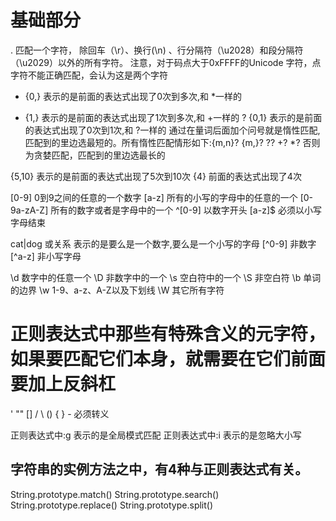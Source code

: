 # 基础部分
 . 匹配一个字符， 除回车（\r）、换行(\n) 、行分隔符（\u2028）和段分隔符（\u2029）以外的所有字符。
         注意，对于码点大于0xFFFF的Unicode 字符，点字符不能正确匹配，会认为这是两个字符

 *  {0,} 表示的是前面的表达式出现了0次到多次,和 *一样的
 +  {1,} 表示的是前面的表达式出现了1次到多次,和 +一样的
 ?  {0,1} 表示的是前面的表达式出现了0次到1次,和 ?一样的
    通过在量词后面加个问号就是惰性匹配,匹配到的里边选最短的。所有惰性匹配情形如下:{m,n}? {m,}?  ??  +?  *?
    否则为贪婪匹配，匹配到的里边选最长的


{5,10} 表示的是前面的表达式出现了5次到10次
{4} 前面的表达式出现了4次

[0-9] 0到9之间的任意的一个数字  [a-z] 所有的小写的字母中的任意的一个
[0-9a-zA-Z] 所有的数字或者是字母中的一个
^[0-9] 以数字开头  [a-z]$ 必须以小写字母结束

cat|dog 或关系  表示的是要么是一个数字,要么是一个小写的字母
[^0-9] 非数字  [^a-z] 非小写字母
           
\d 数字中的任意一个  \D 非数字中的一个
\s 空白符中的一个    \S 非空白符    \b 单词的边界
\w  1-9、a-z、A-Z以及下划线        \W 其它所有字符

# 正则表达式中那些有特殊含义的元字符，如果要匹配它们本身，就需要在它们前面要加上反斜杠
  ' "" [] / \ () { } - 必须转义

正则表达式中:g 表示的是全局模式匹配
正则表达式中:i 表示的是忽略大小写


## 字符串的实例方法之中，有4种与正则表达式有关。
   String.prototype.match()
   String.prototype.search()
   String.prototype.replace()
   String.prototype.split()